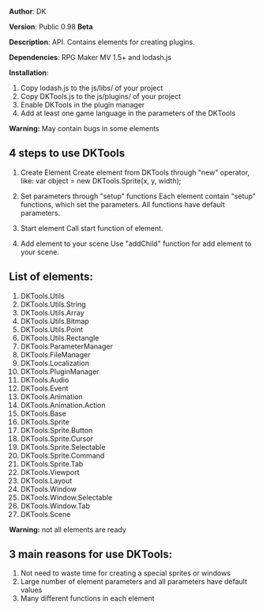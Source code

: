 **Author**: DK

**Version**: Public 0.98 **Beta**
 
**Description**: API. Contains elements for creating plugins.
 
**Dependencies**: RPG Maker MV 1.5+ and lodash.js

**Installation**:
1. Copy lodash.js to the js/libs/ of your project
2. Copy DKTools.js to the js/plugins/ of your project
3. Enable DKTools in the plugin manager
4. Add at least one game language in the parameters of the DKTools

**Warning:** May contain bugs in some elements
 
## **4 steps to use DKTools**
1. Create Element
Create element from DKTools through "new" operator, like: var object = new DKTools.Sprite(x, y, width);
 
2. Set parameters through "setup" functions
Each element contain "setup" functions, which set the parameters. All functions have default parameters.
 
3. Start element
Call start function of element.
 
4. Add element to your scene
Use "addChild" function for add element to your scene.
 
## **List of elements:**
1. DKTools.Utils
2. DKTools.Utils.String
3. DKTools.Utils.Array
4. DKTools.Utils.Bitmap
5. DKTools.Utils.Point
6. DKTools.Utils.Rectangle
7. DKTools.ParameterManager
8. DKTools.FileManager
9. DKTools.Localization
10. DKTools.PluginManager
11. DKTools.Audio
12. DKTools.Event
13. DKTools.Animation
14. DKTools.Animation.Action
15. DKTools.Base
16. DKTools.Sprite
17. DKTools.Sprite.Button
18. DKTools.Sprite.Cursor
19. DKTools.Sprite.Selectable
20. DKTools.Sprite.Command
21. DKTools.Sprite.Tab
22. DKTools.Viewport
23. DKTools.Layout
24. DKTools.Window
25. DKTools.Window.Selectable
26. DKTools.Window.Tab
27. DKTools.Scene

**Warning:** not all elements are ready
 
## **3 main reasons for use DKTools:**
1. Not need to waste time for creating a special sprites or windows
2. Large number of element parameters and all parameters have default values
3. Many different functions in each element
